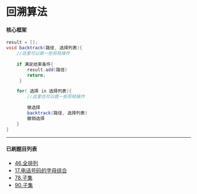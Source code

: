 # 回溯算法

#### 核心框架
```java
result = [];  
void backtrack(路径, 选择列表){
    //这里可以做一些剪枝操作
    
    if 满足结束条件{
        result.add(路径)
        return;
     }

    for( 选择 in 选择列表){
        //这里也可以做一些剪枝操作
        
        做选择
        backtrack(路径, 选择列表)
        撤销选择
    }
}
```
***
#### 已刷题目列表

* [46.全排列](https://leetcode-cn.com/problems/permutations/)
* [17.电话号码的字母组合](https://leetcode-cn.com/problems/letter-combinations-of-a-phone-number/)
* [78.子集](https://leetcode-cn.com/problems/subsets/)
* [90.子集](https://leetcode-cn.com/problems/subsets-ii/)
